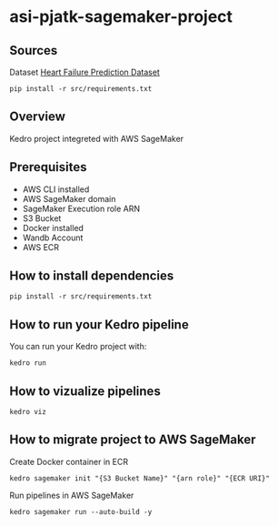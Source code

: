 # asi-pjatk-sagemaker-project

## Sources
Dataset
[Heart Failure Prediction Dataset](https://www.kaggle.com/datasets/fedesoriano/heart-failure-prediction)


```
pip install -r src/requirements.txt
```

## Overview

Kedro project integreted with AWS SageMaker

## Prerequisites
- AWS CLI installed
- AWS SageMaker domain
- SageMaker Execution role ARN
- S3 Bucket
- Docker installed
- Wandb Account
- AWS ECR

## How to install dependencies

```
pip install -r src/requirements.txt
```

## How to run your Kedro pipeline

You can run your Kedro project with:

```
kedro run
```

## How to vizualize pipelines

```
kedro viz
```

## How to migrate project to AWS SageMaker
Create Docker container in ECR

```
kedro sagemaker init "{S3 Bucket Name}" "{arn role}" "{ECR URI}"
```

Run pipelines in AWS SageMaker

```
kedro sagemaker run --auto-build -y
```




